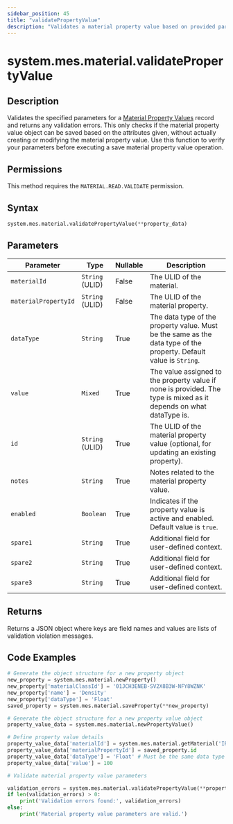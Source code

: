 ```yaml
---
sidebar_position: 45
title: "validatePropertyValue"
description: "Validates a material property value based on provided parameters."
---
```


# system.mes.material.validatePropertyValue

## Description

Validates the specified parameters for a [Material Property Values](../../data-model/material-model/material-property-value) record and returns any validation errors.
This only checks if the material property value object can be saved based on the attributes given, without actually creating or modifying the material property value. Use this function to verify your parameters before executing a save material property value operation.


## Permissions

This method requires the `MATERIAL.READ.VALIDATE` permission.

## Syntax

```python
system.mes.material.validatePropertyValue(**property_data)
```

## Parameters

| Parameter            | Type            | Nullable | Description                                                                                                        |
|----------------------|-----------------|----------|--------------------------------------------------------------------------------------------------------------------|
| `materialId`         | `String` (ULID) | False    | The ULID of the material.                                                                                          |
| `materialPropertyId` | `String` (ULID) | False    | The ULID of the material property.                                                                                 |
| `dataType`           | `String`        | True     | The data type of the property value. Must be the same as the data type of the property. Default value is `String`. |
| `value`              | `Mixed`         | True     | The value assigned to the property value if none is provided. The type is mixed as it depends on what dataType is. |
| `id`                 | `String` (ULID) | True     | The ULID of the material property value (optional, for updating an existing property).                             |
| `notes`              | `String`        | True     | Notes related to the material property value.                                                                      |
| `enabled`            | `Boolean`       | True     | Indicates if the property value is active and enabled. Default value is `true`.                                    |
| `spare1`             | `String`        | True     | Additional field for user-defined context.                                                                         |
| `spare2`             | `String`        | True     | Additional field for user-defined context.                                                                         |
| `spare3`             | `String`        | True     | Additional field for user-defined context.                                                                         |

## Returns

Returns a JSON object where keys are field names and values are lists of validation violation messages.

## Code Examples

```python
# Generate the object structure for a new property object
new_property = system.mes.material.newProperty()
new_property['materialClassId'] = '01JCH3ENEB-SV2X8B3W-NFY8WZNK'
new_property['name'] = 'Density'
new_property['dataType'] = 'Float'
saved_property = system.mes.material.saveProperty(**new_property)

# Generate the object structure for a new property value object
property_value_data = system.mes.material.newPropertyValue()

# Define property value details
property_value_data['materialId'] = system.mes.material.getMaterial('IRB/5391537510212')['id']
property_value_data['materialPropertyId'] = saved_property.id
property_value_data['dataType'] = 'Float' # Must be the same data type as the property
property_value_data['value'] = 100

# Validate material property value parameters

validation_errors = system.mes.material.validatePropertyValue(**property_value_data)
if len(validation_errors) > 0:
    print('Validation errors found:', validation_errors)
else:
    print('Material property value parameters are valid.')
```
